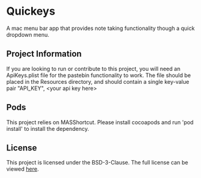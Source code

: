 # Quickeys
A mac menu bar app that provides note taking functionality though a quick dropdown menu.

## Project Information
If you are looking to run or contribute to this project, you will need an ApiKeys.plist file for the pastebin functionality to work. The file should be placed in the Resources directory, and should contain a single key-value pair "API\_KEY", \<your api key here\>

## Pods
This project relies on MASShortcut. Please install cocoapods and run 'pod install' to install the dependency.

## License
This project is licensed under the BSD-3-Clause.
The full license can be viewed [here](LICENSE).
